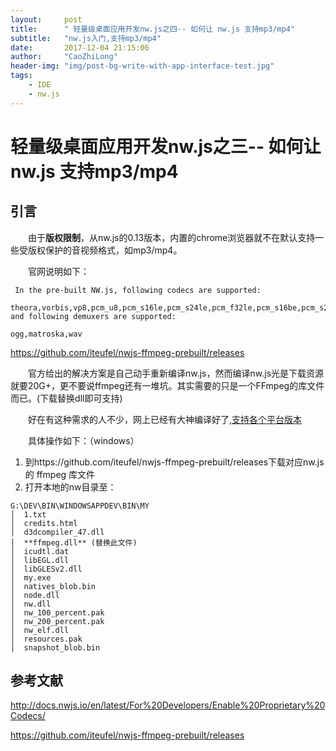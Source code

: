 ```yaml
---
layout:     post
title:      " 轻量级桌面应用开发nw.js之四-- 如何让 nw.js 支持mp3/mp4"
subtitle:   "nw.js入门,支持mp3/mp4"
date:       2017-12-04 21:15:06
author:     "CaoZhiLong"
header-img: "img/post-bg-write-with-app-interface-test.jpg"
tags:
    - IDE
    - nw.js
---
```


# 轻量级桌面应用开发nw.js之三-- 如何让 nw.js 支持mp3/mp4

## 引言

&emsp;&emsp;由于**版权限制**，从nw.js的0.13版本，内置的chrome浏览器就不在默认支持一些受版权保护的音视频格式，如mp3/mp4。

&emsp;&emsp;官网说明如下：

```
 In the pre-built NW.js, following codecs are supported:

theora,vorbis,vp8,pcm_u8,pcm_s16le,pcm_s24le,pcm_f32le,pcm_s16be,pcm_s24be
and following demuxers are supported:

ogg,matroska,wav

```
https://github.com/iteufel/nwjs-ffmpeg-prebuilt/releases


&emsp;&emsp;官方给出的解决方案是自己动手重新编译nw.js，然而编译nw.js光是下载资源就要20G+，更不要说ffmpeg还有一堆坑。其实需要的只是一个FFmpeg的库文件而已。(下载替换dll即可支持)


&emsp;&emsp;好在有这种需求的人不少，网上已经有大神编译好了,[支持各个平台版本](https://github.com/iteufel/nwjs-ffmpeg-prebuilt)

&emsp;&emsp;具体操作如下：（windows）

1. 到https://github.com/iteufel/nwjs-ffmpeg-prebuilt/releases下载对应nw.js的 ffmpeg 库文件
2. 打开本地的nw目录至：

```
G:\DEV\BIN\WINDOWSAPPDEV\BIN\MY
│  1.txt
│  credits.html
│  d3dcompiler_47.dll
│  **ffmpeg.dll** (替换此文件)
│  icudtl.dat
│  libEGL.dll
│  libGLESv2.dll
│  my.exe
│  natives_blob.bin
│  node.dll
│  nw.dll
│  nw_100_percent.pak
│  nw_200_percent.pak
│  nw_elf.dll
│  resources.pak
│  snapshot_blob.bin
```

## 参考文献

http://docs.nwjs.io/en/latest/For%20Developers/Enable%20Proprietary%20Codecs/

https://github.com/iteufel/nwjs-ffmpeg-prebuilt/releases